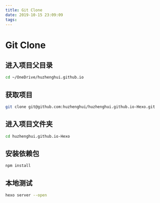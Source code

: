 ```yaml
---
title: Git Clone
date: 2019-10-15 23:09:09
tags:
---
```

# Git Clone
## 进入项目父目录
```bash
cd ~/OneDrive/huzhenghui.github.io
```
## 获取项目
```bash
git clone git@github.com:huzhenghui/huzhenghui.github.io-Hexo.git
```
## 进入项目文件夹
```bash
cd huzhenghui.github.io-Hexo
```
## 安装依赖包
```bash
npm install
```
## 本地测试
```bash
hexo server --open
```
